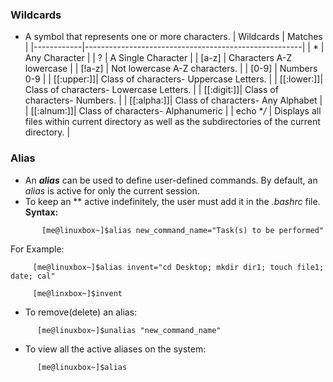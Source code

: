 ### Wildcards
* A symbol that represents one or more characters.
| Wildcards  |                       Matches                        |
|------------|------------------------------------------------------|
|   *        |  Any Character                                       |
|   ?        |  A Single Character                                  |
|   [a-z]    |  Characters A-Z lowercase                            |
|   [!a-z]   |  Not lowercase A-Z characters.                       |
|   [0-9]    |  Numbers 0-9                                         |
| [[:upper:]]|  Class of characters- Uppercase Letters.             |
| [[:lower:]]|  Class of characters- Lowercase Letters.             |
| [[:digit:]]|  Class of characters- Numbers.                       |
| [[:alpha:]]|  Class of characters- Any Alphabet                   |
| [[:alnum:]]|  Class of characters- Alphanumeric                   |
| echo **/*  |  Displays all files within current directory as well as the subdirectories of the current directory. |

### Alias
* An ***alias*** can be used to define user-defined commands. By default, an *alias* is active for only the current session.
* To keep an ** active indefinitely, the user must add it in the *.bashrc* file.  
 **Syntax:**
 ```console
        [me@linuxbox~]$alias new_command_name="Task(s) to be performed"
 ```
 For Example:
 ```console  
      [me@linuxbox~]$alias invent="cd Desktop; mkdir dir1; touch file1; date; cal"

      [me@linxbox~]$invent
```
* To remove(delete) an alias:
```console
      [me@linuxbox~]$unalias "new_command_name"
```
* To view all the active aliases on the system:
```console
      [me@linuxbox~]$alias
```
